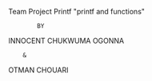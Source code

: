 Team Project Printf "printf and functions"

            BY
 INNOCENT CHUKWUMA OGONNA

        &
OTMAN CHOUARI
